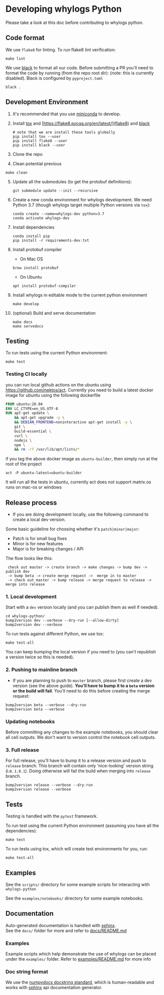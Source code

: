 # Developing whylogs Python

Please take a look at this doc before contributing to whylogs python.

## Code format

We use `flake8` for linting. To run flake8 lint verification:
```
make lint
```

We use [black](https://pypi.org/project/black/) to format all our code.  Before submitting a PR you'll need to format the code by running (from the repo root dir):
(note: this is currently disabled). Black is configured by `pyproject.toml`

```
black .
```

## Development Environment

1. It's recommended that you use [miniconda](https://docs.conda.io/en/latest/miniconda.html) to develop.

2. Install [tox](https://tox.readthedocs.io/en/latest/) and [https://flake8.pycqa.org/en/latest/](flake8) and [black](https://black.readthedocs.io/en/stable/)
    ```
    # note that we are install these tools globally
    pip install tox --user
    pip install flake8 --user
    pip install black --user
    ```
3. Clone the repo

4. Clean potential previous 

```
make clean
```

5. Update all the submodules (to get the protobuf definitions): 
    
    ```
    git submodule update --init --recursive
    ```

6. Create a new conda environment for whylogs development. We need Python 3.7
 (though whylogs target multiple Python versions via `tox`):
 
    ```
    conda create --name=whylogs-dev python=3.7
    conda activate whylogs-dev
    ```

7. Install dependencies

    ```
    conda install pip
    pip install -r requirements-dev.txt
    ```

8. Install protobuf compiler
    
    - On Mac OS
    ```
    brew install protobuf
    ```

    - On Ubuntu 
    ```
    apt install protobuf-compiler
    ```


9. Install whylogs in editable mode to the current python environment

    ```
    make develop
    ```
   
10. (optional) Build and serve documentation

    ```
    make docs
    make servedocs
    ```




## Testing

To run tests using the current Python environment:
```
make test
```


### Testing CI locally

you can run local github actions on the ubuntu using https://github.com/nektos/act. Currently you need to build a latest docker image for ubuntu using the following dockerfile

```dockerfile
FROM ubuntu:20.04
ENV LC_CTYPE=en_US.UTF-8
RUN apt-get update \
    && apt-get upgrade -y \
    && DEBIAN_FRONTEND=noninteractive apt-get install -y \
    git \
    build-essential \
    curl \
    nodejs \
    npm \
    && rm -rf /var/lib/apt/lists/*
```
if you tag the above docker image as `ubuntu-builder`, then simply run at the root of the project

```
act -P ubuntu-latest=ubuntu-builder
```
It will run all the tests in ubuntu, currently act does not support matrix.os runs on mac-os or windows

## Release process

 * If you are doing development locally, use the following command to create a local dev version. 
 
 Some basic guideline for choosing whether it's `patch|minor|major`:
 * Patch is for small bug fixes
 * Minor is for new features
 * Major is for breaking changes / API
 
The flow looks like this:
```
 check out master -> create branch -> make changes -> bump dev -> publish dev
 -> bump beta -> create merge request ->  merge in to master 
 -> check out master -> bump release -> merge request to release -> merge into release
```

### 1. Local development
Start with a `dev` version locally (and you can publish them as well if needed).

```
cd whylogs-python/
bump2version dev --verbose --dry-run [--allow-dirty]
bump2version dev --verbose
```

To run tests against different Python, we use tox:
```
make test-all
```
You can keep bumping the local version if you need to (you can't republish a version twice so this is needed).

### 2. Pushing to mainline branch

* If you are planning to push to `master` branch, please first create a dev version (see the above guide). 
**You'll have to bump it to a `beta` version or the build will fail**. You'll need to do this before creating the merge request:
```
bump2version beta --verbose --dry-run
bump2version beta --verbose
```

### Updating notebooks
Before committing any changes to the example notebooks, you should clear all cell outputs.
We don't want to version control the notebook cell outputs.


### 3. Full release

For full release, you'll have to bump it to a release version and push to `release` branch. This branch
will contain only 'nice-looking' version string (i.e. `1.0.1`). Doing otherwise will fail the build when merging into `release` branch.
```
bump2version release --verbose --dry-run
bump2version release --verbose
```

## Tests
Testing is handled with the `pytest` framework.

To run test using the current Python environment (assuming you have all the dependencies):
```
make test
```

To run tests using tox, which will create test environments for you, run:
```
make test-all
```

## Examples
See the `scripts/` directory for some example scripts for interacting with `whylogs-python`

See the `examples/notebooks/` directory for some example notebooks.


## Documentation
Auto-generated documentation is handled with [sphinx](https://www.sphinx-doc.org/en/master/).  
See the `docs/` folder for more and refer to [docs/README.md](docs/README.md)

### Examples

Example scripts which help demonstrate the use of whylogs can be placed under the `examples/` folder.
Refer to [examples/README.md](examples/README.md) for more info


### Doc string format
We use the [numpydocs docstring standard](https://numpydoc.readthedocs.io/en/latest/format.html), which is human-readable
 and works with [sphinx](https://www.sphinx-doc.org/en/master/) api documentation generator.

